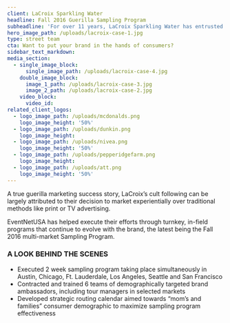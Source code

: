 ```yaml
---
client: LaCroix Sparkling Water
headline: Fall 2016 Guerilla Sampling Program
subheadline: 'For over 11 years, LaCroix Sparkling Water has entrusted EventNetUSA to place their product in the hands of consumers using street team sampling, tradeshow exhibiting, and mobile marketing programs.'
hero_image_path: /uploads/lacroix-case-1.jpg
type: street team
cta: Want to put your brand in the hands of consumers?
sidebar_text_markdown:
media_section:
  - single_image_block:
      single_image_path: /uploads/lacroix-case-4.jpg
    double_image_block:
      image_1_path: /uploads/lacroix-case-3.jpg
      image_2_path: /uploads/lacroix-case-2.jpg
    video_block:
      video_id:
related_client_logos:
  - logo_image_path: /uploads/mcdonalds.png
    logo_image_height: '50%'
  - logo_image_path: /uploads/dunkin.png
    logo_image_height:
  - logo_image_path: /uploads/nivea.png
    logo_image_height: '50%'
  - logo_image_path: /uploads/pepperidgefarm.png
    logo_image_height:
  - logo_image_path: /uploads/att.png
    logo_image_height: '50%'
---
```



A true guerilla marketing success story, LaCroix’s cult following can be largely attributed to their decision to market experientially over traditional methods like print or TV advertising.

EventNetUSA has helped execute their efforts through turnkey, in-field programs that continue to evolve with the brand, the latest being the Fall 2016 multi-market Sampling Program.

### A LOOK BEHIND THE SCENES

* Executed 2 week sampling program taking place simultaneously in Austin, Chicago, Ft. Lauderdale, Los Angeles, Seattle and San Francisco
* Contracted and trained 6 teams of demographically targeted brand ambassadors, including tour managers in selected markets
* Developed strategic routing calendar aimed towards “mom’s and families” consumer demographic to maximize sampling program effectiveness
